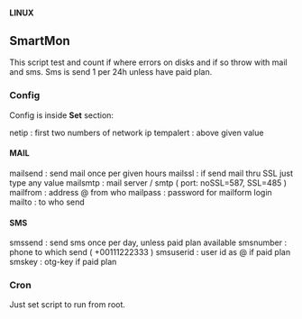 #### LINUX
## SmartMon

This script test and count if where errors on disks and if so throw with mail and sms. Sms is send 1 per 24h unless have paid plan.

### Config
Config is inside **Set** section:

netip : first two numbers of network ip
tempalert : above given value

#### MAIL

mailsend : send mail once per given hours
mailssl : if send mail thru SSL just type any value
mailsmtp : mail server / smtp  ( port: noSSL=587, SSL=485 )
mailfrom : address @ from who
mailpass : password for mailform login
mailto : to who send

#### SMS

smssend : send sms once per day, unless paid plan available
smsnumber : phone to which send ( +00111222333 )
smsuserid : user id as @ if paid plan
smskey : otg-key if paid plan


### Cron

Just set script to run from root. 
